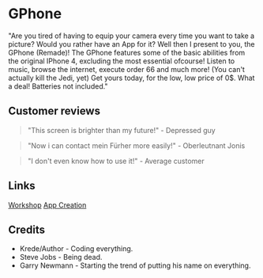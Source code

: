 # GPhone
"Are you tired of having to equip your camera every time you want to take a picture?
Would you rather have an App for it?
Well then I present to you, the GPhone (Remade)!
The GPhone features some of the basic abilities from the original IPhone 4, excluding the most essential ofcourse!
Listen to music, browse the internet, execute order 66 and much more! (You can't actually kill the Jedi, yet)
Get yours today, for the low, low price of 0$. What a deal!
Batteries not included."

## Customer reviews
>"This screen is brighter than my future!" - Depressed guy

>"Now i can contact mein Fürher more easily!" - Oberleutnant Jonis

>"I don't even know how to use it!" - Average customer



## Links
[Workshop](https://steamcommunity.com/sharedfiles/filedetails/?id=1370983401)
[App Creation](https://github.com/KredeGC/GPhone/wiki)



## Credits
* Krede/Author - Coding everything.
* Steve Jobs - Being dead.
* Garry Newmann - Starting the trend of putting his name on everything.
